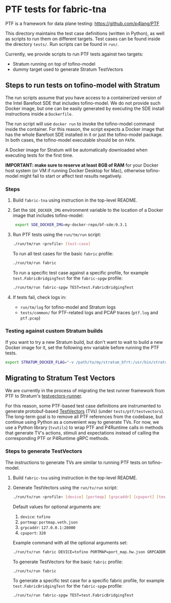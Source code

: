 <!-- Copyright 2020-present Open Networking Foundation -->
<!-- SPDX-License-Identifier: Apache-2.0 -->
# PTF tests for fabric-tna

PTF is a framework for data plane testing:
<https://github.com/p4lang/PTF>

This directory maintains the test case definitions (written in Python), as well
as scripts to run them on different targets. Test cases can be found inside the
directory `tests/`. Run scripts can be found in `run/`.

Currently, we provide scripts to run PTF tests against two targets:
* Stratum running on top of tofino-model
* dummy target used to generate Stratum TestVectors

## Steps to run tests on tofino-model with Stratum

The run scripts assume that you have access to a containerized version of the
Intel Barefoot SDE that includes tofino-model. We do not provide such Docker
image, but one can be easily generated by executing the SDE install instructions
inside a `Dockerfile`.

The run script will use `docker run` to invoke the tofino-model command inside
the container. For this reason, the script expects a Docker image that has the
whole Barefoot SDE installed in it or just the tofino-model package. In both
cases, the tofino-model executable should be on `PATH`.

A Docker image for Stratum will be automatically downloaded when executing tests
for the first time.

**IMPORTANT: make sure to reserve at least 8GB of RAM** for your Docker host
system (or VM if running Docker Desktop for Mac), otherwise tofino-model might
fail to start or affect test results negatively.

### Steps

1. Build `fabric-tna` using instruction in the top-level README.

2. Set the `SDE_DOCKER_IMG` environment variable to the location of a Docker
   image that includes tofino-model:

   ```bash
    export SDE_DOCKER_IMG=my-docker-repo/bf-sde:9.3.1
    ```

3. Run PTF tests using the `run/tm/run` script:

    ```bash
    ./run/tm/run <profile> [test-case]
    ```

    To run all test cases for the basic `fabric` profile:

    ```bash
    ./run/tm/run fabric
    ```

    To run a specific test case against a specific profile,
    for example `test.FabricBridgingTest` for the `fabric-spgw` profile:

    ```bash
    ./run/tm/run fabric-spgw TEST=test.FabricBridgingTest
    ```

4. If tests fail, check logs in:

   * `run/tm/log` for tofino-model and Stratum logs
   * `tests/common/` for PTF-related logs and PCAP traces (`ptf.log` and
     `ptf.pcap`)

### Testing against custom Stratum builds

If you want to try a new Stratum build, but don't want to wait to build a new
Docker image for it, set the following env variable before running the PTF
tests.

```bash
export STRATUM_DOCKER_FLAG="-v /path/to/my/stratum_bfrt:/usr/bin/stratum_bfrt"
```

## Migrating to Stratum Test Vectors

We are currently in the process of migrating the test runner framework from PTF
to Stratum's [testvectors-runner].

For this reason, some PTF-based test case definitions are instrumented
to generate protobuf-based [TestVectors] (TVs) (under `tests/ptf/testvectors`).
The long-term goal is to remove all PTF references from the codebase, but
continue using Python as a convenient way to generate TVs. For now, we use a
Python library (`tvutils`) to wrap PTF and P4Runtime calls in methods that
generate TV's actions, stimuli and expectations instead of calling the
corresponding PTF or P4Runtime gRPC methods.

### Steps to generate TestVectors

The instructions to generate TVs are similar to running PTF tests on tofino-model.

1. Build `fabric-tna` using instruction in the top-level README.

2. Generate TestVectors using the `run/tv/run` script:

    ```bash
    ./run/tv/run <profile> [device] [portmap] [grpcaddr] [cpuport] [test-case]
    ```
   Default values for optional arguments are:
   1. `device`: `tofino`
   2. `portmap`: `portmap.veth.json`
   3. `grpcaddr`: `127.0.0.1:28000`
   4. `cpuport`: `320`

   Example command with all the optional arguments set:

   ```bash
   ./run/tv/run fabric DEVICE=tofino PORTMAP=port_map.hw.json GRPCADDR=10.128.13.111:28000 CPUPORT=320 TEST=test.FabricBridgingTest
   ```

    To generate TestVectors for the basic `fabric` profile:

    ```bash
    ./run/tv/run fabric
    ```

    To generate a specific test case for a specific fabric profile,
    for example `test.FabricBridgingTest` for the `fabric-spgw` profile:

    ```bash
    ./run/tv/run fabric-spgw TEST=test.FabricBridgingTest
    ```

[testvectors-runner]: https://github.com/stratum/testvectors-runner
[TestVectors]: https://github.com/stratum/testvectors
